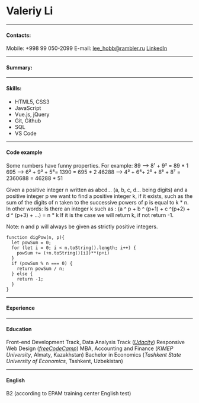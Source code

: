 # Valeriy Li
---

#### Contacts:

Mobile: +998 99 050-2099
E-mail: lee_hobb@rambler.ru
[LinkedIn](https://www.linkedin.com/in/zeexas)

---

#### Summary:


---

#### Skills:

* HTML5, CSS3
* JavaScript
* Vue.js, jQuery
* Git, Github
* SQL
* VS Code

---

#### Code example

Some numbers have funny properties. For example:
89 --> 8¹ + 9² = 89 * 1
695 --> 6² + 9³ + 5⁴= 1390 = 695 * 2
46288 --> 4³ + 6⁴+ 2⁵ + 8⁶ + 8⁷ = 2360688 = 46288 * 51

Given a positive integer n written as abcd... (a, b, c, d... being digits) and a positive integer p
we want to find a positive integer k, if it exists, such as the sum of the digits of n taken to the successive powers of p is equal to k * n.
In other words:
Is there an integer k such as : (a ^ p + b ^ (p+1) + c ^(p+2) + d ^ (p+3) + ...) = n * k
If it is the case we will return k, if not return -1.

Note: n and p will always be given as strictly positive integers.

```
function digPow(n, p){
  let powSum = 0;
  for (let i = 0; i < n.toString().length; i++) {
    powSum += (+n.toString()[i])**(p+i)
  }
  if (powSum % n === 0) {
    return powSum / n;
  } else {
    return -1;
  }
}
```

---

#### Experience



---

#### Education

Front-end Development Track, Data Analysis Track ([_Udacity_](https://www.udacity.com/))
Responsive Web Design ([_freeCodeCamp_](https://www.freecodecamp.org/))
MBA, Accounting and Finance (_KIMEP University_, Almaty, Kazakhstan)
Bachelor in Economics (_Tashkent State University of Economics_, Tashkent, Uzbekistan)

---

#### English

B2 (according to EPAM training center English test)
